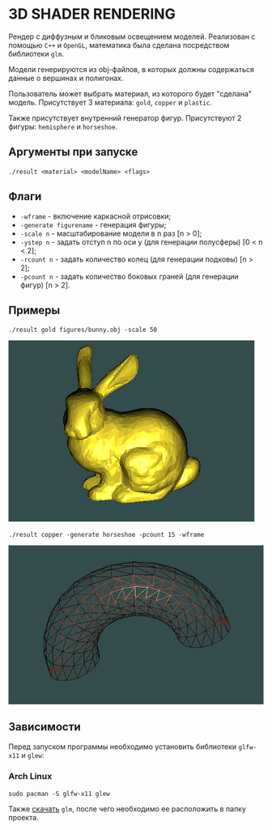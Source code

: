 # 3D SHADER RENDERING #

Рендер с диффузным и бликовым освещением моделей. Реализован с помощью ```C++``` и ```OpenGL```, математика была сделана посредством библиотеки ```glm```.

Модели генерируются из obj-файлов, в которых должны содержаться данные о вершинах и полигонах.

Пользователь может выбрать материал, из которого будет "сделана" модель. Присутствует 3 материала: `gold`, `copper` и `plastic`.

Также присутствует внутренний генератор фигур. Присутствуют 2 фигуры: `hemisphere` и `horseshoe`.

## Аргументы при запуске ## 
```
./result <material> <modelName> <flags>
```

## Флаги ##

+ ```-wframe``` - включение каркасной отрисовки;
+ ```-generate figurename``` - генерация фигуры;
+ ```-scale n``` - масштабирование модели в n раз [n > 0];
+ ```-ystep n``` - задать отступ n по оси y (для генерации полусферы) [0 < n < 2];
+ ```-rcount n``` - задать количество колец (для генерации подковы) [n > 2];
+ ```-pcount n``` - задать количество боковых граней (для генерации фигур) [n > 2].

## Примеры ##
```
./result gold figures/bunny.obj -scale 50
```

![alt text](pictures/bunny.png)

```
./result copper -generate horseshoe -pcount 15 -wframe
```

![alt text](pictures/horseshoe.png)

## Зависимости ##
Перед запуском программы необходимо установить библиотеки ```glfw-x11``` и ```glew```:

### Arch Linux ###

```
sudo pacman -S glfw-x11 glew
```

Также [скачать](https://glm.g-truc.net/0.9.9/index.html) ```glm```, после чего необходимо ее расположить в папку проекта.